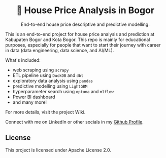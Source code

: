 <h1 align="center">🏡 House Price Analysis in Bogor</h1>

<p align="center">End-to-end house price descriptive and predictive modelling.</p>

This is an end-to-end project for house price analysis and prediction at Kabupaten Bogor and Kota Bogor. This repo is mainly for educational purposes, especially for people that want to start their journey with career in data (data engineering, data science, and AI/ML).

What's included:

- web scraping using `scrapy`
- ETL pipeline using `DuckDB` and `dbt`
- exploratory data analysis using `pandas`
- predictive modelling using `LightGBM`
- hyperparameter search using `optuna` and `mlflow`
- Power BI dashboard
- and many more!

For more details, visit the project Wiki.

Connect with me on LinkedIn or other socials in my [Github Profile](https://github.com/fahminlb33).

## License

This project is licensed under Apache License 2.0.
